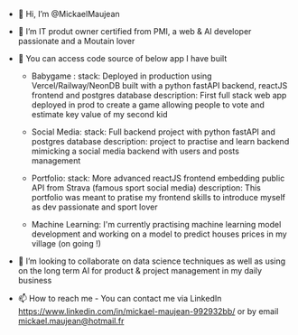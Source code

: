 - 👋 Hi, I’m @MickaelMaujean
- 👀 I’m IT produt owner certified from PMI, a web & AI developer passionate and a Moutain lover


- 🌱 You can access code source of below app I have built
    - Babygame : 
      stack: Deployed in production using Vercel/Railway/NeonDB built with a python fastAPI backend, reactJS frontend and postgres database
      description: First full stack web app deployed in prod to create a game allowing people to vote and estimate key value of my second kid

    - Social Media:
      stack: Full backend project with python fastAPI and postgres database
      description: project to practise and learn backend mimicking a social media backend with users and posts management

    - Portfolio:
      stack: More advanced reactJS frontend embedding public API from Strava (famous sport social media)
      description: This portfolio was meant to pratise my frontend skills to introduce myself as dev passionate and sport lover

    - Machine Learning: I'm currently practising machine learning model development and working on a model to predict houses prices in my village (on going !)
      

- 💞️ I’m looking to collaborate on data science techniques as well as using on the long term AI for product & project management in my daily business

- 📫 How to reach me - You can contact me via LinkedIn https://www.linkedin.com/in/mickael-maujean-992932bb/ or by email mickael.maujean@hotmail.fr
